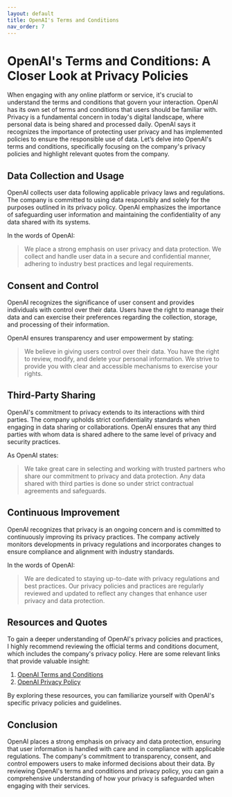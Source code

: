 ```yaml
---
layout: default
title: OpenAI's Terms and Conditions
nav_order: 7
---
```


# OpenAI's Terms and Conditions: A Closer Look at Privacy Policies

When engaging with any online platform or service, it's crucial to understand the terms and conditions that govern your interaction. OpenAI has its own set of terms and conditions that users should be familiar with. Privacy is a fundamental concern in today's digital landscape, where personal data is being shared and processed daily. OpenAI says it recognizes the importance of protecting user privacy and has implemented policies to ensure the responsible use of data. Let’s delve into OpenAI's terms and conditions, specifically focusing on the company's privacy policies and highlight relevant quotes from the company.

## Data Collection and Usage

OpenAI collects user data following applicable privacy laws and regulations. The company is committed to using data responsibly and solely for the purposes outlined in its privacy policy. OpenAI emphasizes the importance of safeguarding user information and maintaining the confidentiality of any data shared with its systems.

In the words of OpenAI:

>We place a strong emphasis on user privacy and data protection. We collect and handle user data in a secure and confidential manner, adhering to industry best practices and legal requirements.

## Consent and Control

OpenAI recognizes the significance of user consent and provides individuals with control over their data. Users have the right to manage their data and can exercise their preferences regarding the collection, storage, and processing of their information.

OpenAI ensures transparency and user empowerment by stating:

>We believe in giving users control over their data. You have the right to review, modify, and delete your personal information. We strive to provide you with clear and accessible mechanisms to exercise your rights.

## Third-Party Sharing

OpenAI's commitment to privacy extends to its interactions with third parties. The company upholds strict confidentiality standards when engaging in data sharing or collaborations. OpenAI ensures that any third parties with whom data is shared adhere to the same level of privacy and security practices.

As OpenAI states:

>We take great care in selecting and working with trusted partners who share our commitment to privacy and data protection. Any data shared with third parties is done so under strict contractual agreements and safeguards.

## Continuous Improvement

OpenAI recognizes that privacy is an ongoing concern and is committed to continuously improving its privacy practices. The company actively monitors developments in privacy regulations and incorporates changes to ensure compliance and alignment with industry standards.

In the words of OpenAI:

>We are dedicated to staying up-to-date with privacy regulations and best practices. Our privacy policies and practices are regularly reviewed and updated to reflect any changes that enhance user privacy and data protection.

## Resources and Quotes

To gain a deeper understanding of OpenAI's privacy policies and practices, I highly recommend reviewing the official terms and conditions document, which includes the company's privacy policy. Here are some relevant links that provide valuable insight:

1. [OpenAI Terms and Conditions](https://openai.com/policies/terms-of-use)
2. [OpenAI Privacy Policy](https://openai.com/privacy-policy)

By exploring these resources, you can familiarize yourself with OpenAI's specific privacy policies and guidelines.

## Conclusion

OpenAI places a strong emphasis on privacy and data protection, ensuring that user information is handled with care and in compliance with applicable regulations. The company's commitment to transparency, consent, and control empowers users to make informed decisions about their data. By reviewing OpenAI's terms and conditions and privacy policy, you can gain a comprehensive understanding of how your privacy is safeguarded when engaging with their services.

